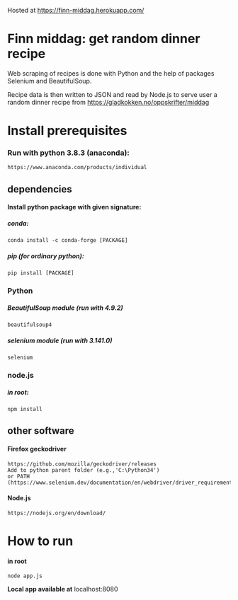 Hosted at https://finn-middag.herokuapp.com/
# Finn middag: get random dinner recipe
Web scraping of recipes is done with Python and the help of packages Selenium and BeautifulSoup.

Recipe data is then written to JSON and read by Node.js to serve user a random dinner recipe from https://gladkokken.no/oppskrifter/middag


# Install prerequisites
### Run with python 3.8.3 (anaconda):
	https://www.anaconda.com/products/individual



## dependencies
#### Install python package with given signature:
##### conda: 
	conda install -c conda-forge [PACKAGE]
##### pip (for ordinary python):
	pip install [PACKAGE]
### Python

#####  BeautifulSoup module (run with 4.9.2)
	beautifulsoup4
##### selenium module (run with 3.141.0)
	selenium
### node.js 
##### in root:
	npm install


	
## other software
#### Firefox geckodriver
	https://github.com/mozilla/geckodriver/releases
	Add to python parent folder (e.g.,'C:\Python34')
	or PATH (https://www.selenium.dev/documentation/en/webdriver/driver_requirements/)
#### Node.js
	https://nodejs.org/en/download/

# How to run
#### in root
	node app.js

**Local app available at** localhost:8080






